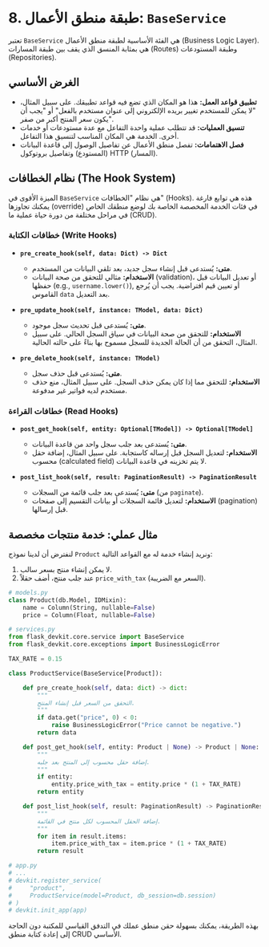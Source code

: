 # 8. طبقة منطق الأعمال: `BaseService`

تعتبر `BaseService` هي الفئة الأساسية لطبقة منطق الأعمال (Business Logic Layer). هي بمثابة المنسق الذي يقف بين طبقة المسارات (Routes) وطبقة المستودعات (Repositories).

## الغرض الأساسي

- **تطبيق قواعد العمل:** هذا هو المكان الذي تضع فيه قواعد تطبيقك. على سبيل المثال، "لا يمكن للمستخدم تغيير بريده الإلكتروني إلى عنوان مستخدم بالفعل" أو "يجب أن يكون سعر المنتج أكبر من صفر".
- **تنسيق العمليات:** قد تتطلب عملية واحدة التفاعل مع عدة مستودعات أو خدمات أخرى. الخدمة هي المكان المناسب لتنسيق هذا التفاعل.
- **فصل الاهتمامات:** تفصل منطق الأعمال عن تفاصيل الوصول إلى قاعدة البيانات (المستودع) وتفاصيل بروتوكول HTTP (المسار).

## نظام الخطافات (The Hook System)

الميزة الأقوى في `BaseService` هي نظام "الخطافات" (Hooks). هذه هي توابع فارغة يمكنك تجاوزها (override) في فئات الخدمة المخصصة الخاصة بك لوضع منطقك الخاص في مراحل مختلفة من دورة حياة عملية ما (CRUD).

### خطافات الكتابة (Write Hooks)

- **`pre_create_hook(self, data: Dict) -> Dict`**
  - **متى:** يُستدعى قبل إنشاء سجل جديد، بعد تلقي البيانات من المستخدم.
  - **الاستخدام:** مثالي للتحقق من صحة البيانات (validation)، أو تعديل البيانات قبل حفظها (e.g., `username.lower()‎`), أو تعيين قيم افتراضية. يجب أن يُرجع القاموس `data` بعد التعديل.

- **`pre_update_hook(self, instance: TModel, data: Dict)`**
  - **متى:** يُستدعى قبل تحديث سجل موجود.
  - **الاستخدام:** للتحقق من صحة البيانات في سياق السجل الحالي. على سبيل المثال، التحقق من أن الحالة الجديدة للسجل مسموح بها بناءً على حالته الحالية.

- **`pre_delete_hook(self, instance: TModel)`**
  - **متى:** يُستدعى قبل حذف سجل.
  - **الاستخدام:** للتحقق مما إذا كان يمكن حذف السجل. على سبيل المثال، منع حذف مستخدم لديه فواتير غير مدفوعة.

### خطافات القراءة (Read Hooks)

- **`post_get_hook(self, entity: Optional[TModel]) -> Optional[TModel]`**
  - **متى:** يُستدعى بعد جلب سجل واحد من قاعدة البيانات.
  - **الاستخدام:** لتعديل السجل قبل إرساله كاستجابة. على سبيل المثال، إضافة حقل محسوب (calculated field) لا يتم تخزينه في قاعدة البيانات.

- **`post_list_hook(self, result: PaginationResult) -> PaginationResult`**
  - **متى:** يُستدعى بعد جلب قائمة من السجلات (من `paginate`).
  - **الاستخدام:** لتعديل قائمة السجلات أو بيانات التقسيم إلى صفحات (pagination) قبل إرسالها.

## مثال عملي: خدمة منتجات مخصصة

لنفترض أن لدينا نموذج `Product` ونريد إنشاء خدمة له مع القواعد التالية:
1. لا يمكن إنشاء منتج بسعر سالب.
2. عند جلب منتج، أضف حقلاً `price_with_tax` (السعر مع الضريبة).

```python
# models.py
class Product(db.Model, IDMixin):
    name = Column(String, nullable=False)
    price = Column(Float, nullable=False)

# services.py
from flask_devkit.core.service import BaseService
from flask_devkit.core.exceptions import BusinessLogicError

TAX_RATE = 0.15

class ProductService(BaseService[Product]):

    def pre_create_hook(self, data: dict) -> dict:
        """
        التحقق من السعر قبل إنشاء المنتج.
        """
        if data.get("price", 0) < 0:
            raise BusinessLogicError("Price cannot be negative.")
        return data

    def post_get_hook(self, entity: Product | None) -> Product | None:
        """
        إضافة حقل محسوب إلى المنتج بعد جلبه.
        """
        if entity:
            entity.price_with_tax = entity.price * (1 + TAX_RATE)
        return entity

    def post_list_hook(self, result: PaginationResult) -> PaginationResult:
        """
        إضافة الحقل المحسوب لكل منتج في القائمة.
        """
        for item in result.items:
            item.price_with_tax = item.price * (1 + TAX_RATE)
        return result

# app.py
# ...
# devkit.register_service(
#     "product",
#     ProductService(model=Product, db_session=db.session)
# )
# devkit.init_app(app)
```

بهذه الطريقة، يمكنك بسهولة حقن منطق عملك في التدفق القياسي للمكتبة دون الحاجة إلى إعادة كتابة منطق CRUD الأساسي.
